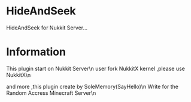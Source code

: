 # HideAndSeek
HideAndSeek for Nukkit Server...
# Information

This plugin start on <a helf="www.github.com/Nukkit/Nukkit">Nukkit Server</a>\n
user fork NukkitX kernel ,please use NukkitX\n

and more ,this plugin create by SoleMemory(SayHello)\n
Write for the Random Accress Minecraft Server\n
